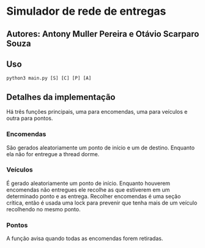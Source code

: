 # Simulador de rede de entregas
## Autores: Antony Muller Pereira e Otávio Scarparo Souza
## Uso
`python3 main.py [S] [C] [P] [A]`
## Detalhes da implementação
Há três funções principais, uma para encomendas, uma para veículos e outra para pontos.
### Encomendas
São gerados aleatoriamente um ponto de início e um de destino. Enquanto ela não for entregue a thread dorme.
### Veículos
É gerado aleatoriamente um ponto de início. Enquanto houverem encomendas não entregues ele recolhe as que estiverem em um determinado ponto e as entrega. Recolher encomendas é uma seção crítica, então é usada uma lock para prevenir que tenha mais de um veículo recolhendo no mesmo ponto.
### Pontos
A função avisa quando todas as encomendas forem retiradas.

